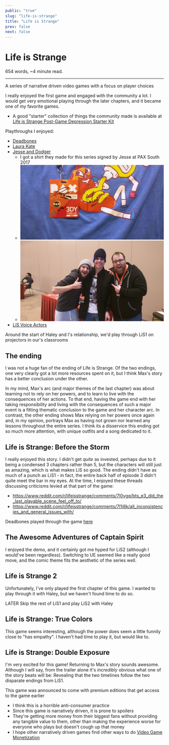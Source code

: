 ```yaml
---
public: "true"
slug: "life-is-strange"
title: "Life is Strange"
prev: false
next: false
---
```

<script setup>
import { data } from '../../git.data.ts';
import { useData } from 'vitepress';
const pageData = useData();
</script>
<h1 class="p-name">Life is Strange</h1>
<p>654 words, ~4 minute read. <span v-html="data[`site/${pageData.page.value.relativePath}`]" /></p>
<hr/>

A series of narrative driven video games with a focus on player choices

I really enjoyed the first game and engaged with the community a lot. I would get very emotional playing through the later chapters, and it became one of my favorite games.
- A good "starter" collection of things the community made is available at [Life is Strange Post-Game Depression Starter Kit](https://www.reddit.com/r/lifeisstrange/comments/41hjk6/life_is_strange_postgame_depression_starter_kit/)

Playthroughs I enjoyed:
- [Deadbones](https://www.youtube.com/playlist?list=PLweH2EmozgiPQ1xRAF88-VE-eHHlf5sfS)
- [Laura Kate](https://www.youtube.com/playlist?list=PLD0NeEbRY7VR3Vl35qtQyexV9edtlkODU)
- [Jesse and Dodger](https://www.youtube.com/playlist?list=PLFx-KViPXIkFWTwFCBku5KNgv_rsmPh-r)
	- I got a shirt they made for this series signed by Jesse at PAX South 2017
	- <div class="img-container"><img src="/garden/6346b024-885e-45e0-9df6-5ee0311133f7_1718332409063_0.png" title="6346b024-885e-45e0-9df6-5ee0311133f7.png"/></div>
	- <div class="img-container"><img src="/garden/ce7b2612-2ddb-423e-82eb-95c2ed08c4da_1718332277410_0.png" title="ce7b2612-2ddb-423e-82eb-95c2ed08c4da.png"/></div>
- [LiS Voice Actors](https://www.youtube.com/watch?v=zvQmqdnFkZA)

Around the start of Haley and I's relationship, we'd play through LiS1 on projectors in our's classrooms

## The ending

I was not a huge fan of the ending of Life is Strange. Of the two endings, one very clearly got a lot more resources spent on it, but I think Max's story has a better conclusion under the other.

In my mind, Max's arc (and major themes of the last chapter) was about learning not to rely on her powers, and to learn to live with the consequences of her actions. To that end, having the game end with her taking responsibility and living with the consequences of such a major event is a fitting thematic conclusion to the game and her character arc. In contrast, the other ending shows Max relying on her powers once again and, in my opinion, portrays Max as having not grown nor learned any lessons throughout the entire series. I think its a disservice this ending got so much more attention, with unique outfits and a song dedicated to it.

## Life is Strange: Before the Storm

I really enjoyed this story. I didn't get _quite_ as invested, perhaps due to it being a condensed 3 chapters rather than 5, but the characters will still just as amazing, which is what makes LiS so good. The ending didn't have as much of a punch as LiS1 - in fact, the entire back half of episode 3 didn't quite meet the bar in my eyes. At the time, I enjoyed these threads discussing criticisms levied at that part of the game:
- https://www.reddit.com/r/lifeisstrange/comments/7l0vgq/bts_e3_did_the_last_playable_scene_feel_off_to/
- https://www.reddit.com/r/lifeisstrange/comments/7l1i6k/all_inconsistencies_and_general_issues_with/

Deadbones played through the game [here](https://www.youtube.com/playlist?list=PLweH2EmozgiOuLDIbtyoOnkQ9mWC72HmV)

## The Awesome Adventures of Captain Spirit

I enjoyed the demo, and it certainly got me hyped for LiS2 (although I would've been regardless). Switching to UE seemed like a really good move, and the comic theme fits the aesthetic of the series well.

## Life is Strange 2

Unfortunately, I've only played the first chapter of this game. I wanted to play through it with Haley, but we haven't found time to do so.

LATER Skip the rest of LiS1 and play LiS2 with Haley

## Life is Strange: True Colors

This game seems interesting, although the power does seem a little funnily close to "has empathy". I haven't had time to play it, but would like to.

## Life is Strange: Double Exposure

I'm very excited for this game! Returning to Max's story sounds awesome. Although I will say, from the trailer alone it's _incredibly_ obvious what one of the story beats will be: Revealing that the two timelines follow the two disparate endings from LiS1.

This game was announced to come with premium editions that get access to the game earlier
- I think this is a horrible anti-consumer practice
- Since this game is narratively driven, it is prone to spoilers
- They're getting more money from their biggest fans without providing any tangible value to them, other than making the experience worse for everyone who plays but doesn't cough up that money
- I hope other narratively driven games find other ways to do [Video Game Monetization](/garden/video-game-monetization)